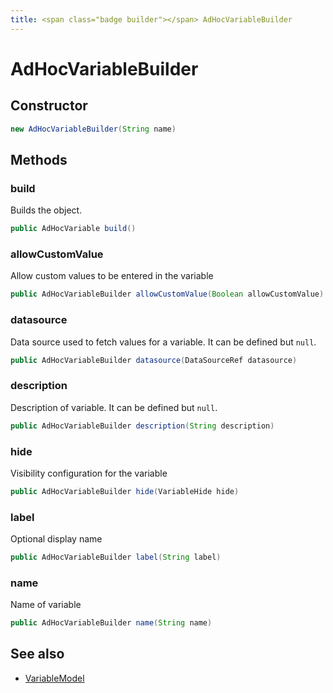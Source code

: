 ```yaml
---
title: <span class="badge builder"></span> AdHocVariableBuilder
---
```

# <span class="badge builder"></span> AdHocVariableBuilder

## Constructor

```java
new AdHocVariableBuilder(String name)
```
## Methods

### <span class="badge object-method"></span> build

Builds the object.

```java
public AdHocVariable build()
```

### <span class="badge object-method"></span> allowCustomValue

Allow custom values to be entered in the variable

```java
public AdHocVariableBuilder allowCustomValue(Boolean allowCustomValue)
```

### <span class="badge object-method"></span> datasource

Data source used to fetch values for a variable. It can be defined but `null`.

```java
public AdHocVariableBuilder datasource(DataSourceRef datasource)
```

### <span class="badge object-method"></span> description

Description of variable. It can be defined but `null`.

```java
public AdHocVariableBuilder description(String description)
```

### <span class="badge object-method"></span> hide

Visibility configuration for the variable

```java
public AdHocVariableBuilder hide(VariableHide hide)
```

### <span class="badge object-method"></span> label

Optional display name

```java
public AdHocVariableBuilder label(String label)
```

### <span class="badge object-method"></span> name

Name of variable

```java
public AdHocVariableBuilder name(String name)
```

## See also

 * <span class="badge object-type-class"></span> [VariableModel](./object-VariableModel.md)
